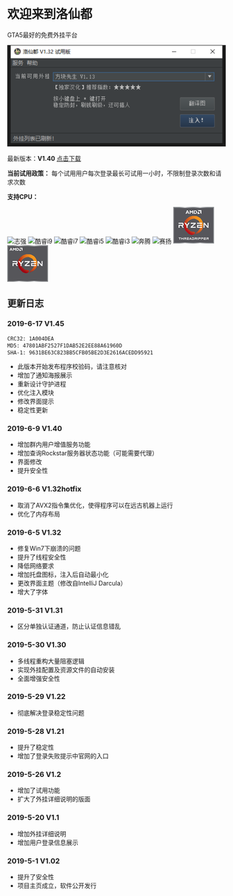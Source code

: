 # 欢迎来到洛仙都
GTA5最好的免费外挂平台

![主界面](mainwindow.png)

 最新版本：**V1.40**
[点击下载](//github.com/luoxiandu/luoxiandu.com/releases/download/1.40/release.exe)

**当前试用政策：**
每个试用用户每次登录最长可试用一小时，不限制登录次数和请求次数

**支持CPU：**

![志强](https://www.intel.cn/content/dam/www/global/badges/badge-xeon.png.rendition.intel.web.84.84.png)
![酷睿i9](https://www.intel.cn/content/dam/www/global/badges/badge-9th-gen-core-i9.png.rendition.intel.web.84.84.png)
![酷睿i7](https://www.intel.cn/content/dam/www/global/badges/badge-9th-gen-core-i7.png.rendition.intel.web.84.84.png)
![酷睿i5](https://www.intel.cn/content/dam/www/global/badges/badge-9th-gen-core-i5.png.rendition.intel.web.84.84.png)
![酷睿i3](https://www.intel.cn/content/dam/www/global/badges/badge-9th-gen-core-i3.png.rendition.intel.web.84.84.png)
![奔腾](https://www.intel.cn/content/dam/www/global/badges/badge-pentium.png.rendition.intel.web.84.84.png)
![赛扬](https://www.intel.cn/content/dam/www/global/badges/badge-celeron.png.rendition.intel.web.84.84.png)
![锐龙线程撕裂者](RyzenTR.png)
![锐龙](Ryzen.png)


## 更新日志
### 2019-6-17 V1.45
```
CRC32: 1A004DEA
MD5: 47801ABF2527F1DAB52E2EE88A61960D
SHA-1: 9631BE63C823BB5CFB05BE2D3E2616ACEDD95921
```
- 此版本开始发布程序校验码，请注意核对
- 增加了通知海报展示
- 重新设计守护进程
- 优化注入模块
- 修改界面提示
- 稳定性更新

### 2019-6-9 V1.40
- 增加群内用户增值服务功能
- 增加查询Rockstar服务器状态功能（可能需要代理）
- 界面修改
- 提升安全性

### 2019-6-6 V1.32hotfix
- 取消了AVX2指令集优化，使得程序可以在远古机器上运行
- 优化了内存布局

### 2019-6-5 V1.32
- 修复Win7下崩溃的问题
- 提升了线程安全性
- 降低网络要求
- 增加托盘图标，注入后自动最小化
- 更改界面主题（修改自IntelliJ Darcula）
- 增大了字体

### 2019-5-31 V1.31
- 区分单独认证通道，防止认证信息错乱

### 2019-5-30 V1.30
- 多线程重构大量阻塞逻辑
- 实现外挂配置及资源文件的自动安装
- 全面增强安全性

### 2019-5-29 V1.22
- 彻底解决登录稳定性问题

### 2019-5-28 V1.21
- 提升了稳定性
- 增加了登录失败提示中官网的入口

### 2019-5-26 V1.2
- 增加了试用功能
- 扩大了外挂详细说明的版面

### 2019-5-20 V1.1
- 增加外挂详细说明
- 增加用户登录信息展示

### 2019-5-1 V1.02
- 提升了安全性
- 项目主页成立，软件公开发行